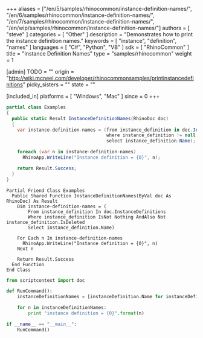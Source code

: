 +++
aliases = ["/en/5/samples/rhinocommon/instance-definition-names/", "/en/6/samples/rhinocommon/instance-definition-names/", "/en/7/samples/rhinocommon/instance-definition-names/", "/en/wip/samples/rhinocommon/instance-definition-names/"]
authors = [ "steve" ]
categories = [ "Other" ]
description = "Demonstrates how to print the instance definition names."
keywords = [ "instance", "definition", "names" ]
languages = [ "C#", "Python", "VB" ]
sdk = [ "RhinoCommon" ]
title = "Instance Definition Names"
type = "samples/rhinocommon"
weight = 1

[admin]
TODO = ""
origin = "http://wiki.mcneel.com/developer/rhinocommonsamples/printinstancedefinitions"
picky_sisters = ""
state = ""

[included_in]
platforms = [ "Windows", "Mac" ]
since = 0
+++

<div class="codetab-content" id="cs">

```cs
partial class Examples
{
  public static Result InstanceDefinitionNames(RhinoDoc doc)
  {
    var instance-definition-names = (from instance_definition in doc.InstanceDefinitions
                                     where instance_definition != null && !instance_definition.IsDeleted
                                     select instance_definition.Name);

    foreach (var n in instance-definition-names)
      RhinoApp.WriteLine("Instance definition = {0}", n);

    return Result.Success;
  }
}
```

</div>


<div class="codetab-content" id="vb">

```vbnet
Partial Friend Class Examples
  Public Shared Function InstanceDefinitionNames(ByVal doc As RhinoDoc) As Result
	Dim instance-definition-names = (
	    From instance_definition In doc.InstanceDefinitions
	    Where instance_definition IsNot Nothing AndAlso Not instance_definition.IsDeleted
	    Select instance_definition.Name)

	For Each n In instance-definition-names
	  RhinoApp.WriteLine("Instance definition = {0}", n)
	Next n

	Return Result.Success
  End Function
End Class
```

</div>


<div class="codetab-content" id="py">

```python
from scriptcontext import doc

def RunCommand():
    instanceDefinitionNames = [instanceDefinition.Name for instanceDefinition in doc.InstanceDefinitions if instanceDefinition != None and not instanceDefinition.IsDeleted]

    for n in instanceDefinitionNames:
        print "instance definition = {0}".format(n)

if __name__ == "__main__":
    RunCommand()
```

</div>
